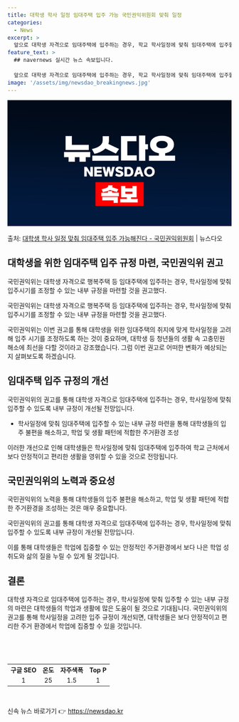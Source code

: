 ```yaml
---
title: 대학생 학사 일정 임대주택 입주 가능 국민권익위원회 맞춰 일정
categories:
  - News
excerpt: >
  앞으로 대학생 자격으로 임대주택에 입주하는 경우, 학교 학사일정에 맞춰 임대주택에 입주할 수 있게 될 전망이…
feature_text: >
  ## navernews 실시간 뉴스 속보입니다.

  앞으로 대학생 자격으로 임대주택에 입주하는 경우, 학교 학사일정에 맞춰 임대주택에 입주할 수 있게 될 전망이…
image: '/assets/img/newsdao_breakingnews.jpg'
---
```


![뉴스다오 속보](/assets/img/newsdao_breakingnews.jpg)

<p>출처: <a href="https://newsdao.kr/3047" rel="dofollow">대학생 학사 일정 맞춰 임대주택 입주 가능해진다 - 국민권익위원회</a> | 뉴스다오</p>

<h2 data-ke-size="size26">대학생을 위한 임대주택 입주 규정 마련, 국민권익위 권고</h2>
국민권익위는 대학생 자격으로 행복주택 등 임대주택에 입주하는 경우, 학사일정에 맞춰 입주시기를 조정할 수 있는 내부 규정을 마련할 것을 권고했다.

<p data-ke-size="size16">국민권익위는 대학생 자격으로 행복주택 등 임대주택에 입주하는 경우, 학사일정에 맞춰 입주시기를 조정할 수 있는 내부 규정을 마련할 것을 권고했다.</p>

국민권익위는 이번 권고를 통해 대학생을 위한 임대주택의 취지에 맞게 학사일정을 고려해 입주 시기를 조정하도록 하는 것이 중요하며, 대학생 등 청년들의 생활 속 고충민원 해소에 최선을 다할 것이라고 강조했습니다. 그럼 이번 권고로 어떠한 변화가 예상되는지 살펴보도록 하겠습니다.

<h2 data-ke-size="size26">임대주택 입주 규정의 개선</h2>
국민권익위의 권고를 통해 대학생 자격으로 임대주택에 입주하는 경우, 학사일정에 맞춰 입주할 수 있도록 내부 규정이 개선될 전망입니다.

<ul>
    <li>학사일정에 맞춰 임대주택에 입주할 수 있는 내부 규정 마련을 통해 대학생들의 입주 불편을 해소하고, 학업 및 생활 패턴에 적합한 주거환경 조성</li>
</ul>

이러한 개선으로 인해 대학생들은 학사일정에 맞춰 임대주택에 입주하여 학교 근처에서 보다 안정적이고 편리한 생활을 영위할 수 있을 것으로 전망됩니다.

<h2 data-ke-size="size26">국민권익위의 노력과 중요성</h2>
국민권익위의 노력을 통해 대학생들의 입주 불편을 해소하고, 학업 및 생활 패턴에 적합한 주거환경을 조성하는 것은 매우 중요합니다.

<p data-ke-size="size16">국민권익위의 권고를 통해 대학생 자격으로 임대주택에 입주하는 경우, 학사일정에 맞춰 입주할 수 있도록 내부 규정이 개선될 전망입니다.</p>

이를 통해 대학생들은 학업에 집중할 수 있는 안정적인 주거환경에서 보다 나은 학업 성취도와 삶의 질을 누릴 수 있게 될 것입니다.

<h2 data-ke-size="size26">결론</h2>
대학생 자격으로 임대주택에 입주하는 경우, 학사일정에 맞춰 입주할 수 있는 내부 규정의 마련은 대학생들의 학업과 생활에 많은 도움이 될 것으로 기대됩니다. 국민권익위의 권고를 통해 학사일정을 고려한 입주 규정이 개선되면, 대학생들은 보다 안정적이고 편리한 주거 환경에서 학업에 집중할 수 있을 것입니다.

<p data-ke-size="size16">&nbsp;</p>
<p data-ke-size="size16">&nbsp;</p>
<table>
  <tbody>
    <tr>
      <td style="text-align: center; height: 17px;"><b>구글 SEO</b></td>
      <td style="text-align: center; height: 17px;"><b>온도</b></td>
      <td style="text-align: center; height: 17px;"><b>자주색폭</b></td>
      <td style="text-align: center; height: 17px;"><b>Top P</b></td>
    </tr>
    <tr>
      <td style="text-align: center;">1</td>
      <td style="text-align: center;">25</td>
      <td style="text-align: center;">1.5</td>
      <td style="text-align: center;">1</td>
    </tr>
  </tbody>
</table>
<p data-ke-size="size16">&nbsp;</p> 

신속 뉴스 바로가기 👉 <a href="https://newsdao.kr" rel="dofollow">https://newsdao.kr</a>



